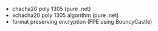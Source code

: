 - chacha20 poly 1305 (pure .net)
- xchacha20 poly 1305 algorithm (pure .net)
- format preserving encryption (FPE using BouncyCastle)
